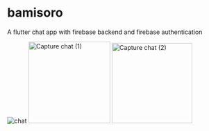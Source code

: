# bamisoro

A flutter chat app with firebase backend and firebase authentication

![chat](https://user-images.githubusercontent.com/16244953/76553628-aab2bf80-6494-11ea-9585-e9aab5496de3.gif)
<img width="188" alt="Capture chat (1)" src="https://user-images.githubusercontent.com/16244953/76553644-b605eb00-6494-11ea-93b4-e91bcfe90d6a.PNG">
<img width="185" alt="Capture chat (2)" src="https://user-images.githubusercontent.com/16244953/76553647-b7371800-6494-11ea-9e2d-6a52d7dd26a4.PNG">
